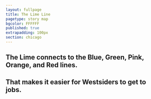 ```yaml
---
layout: fullpage
title: The Lime Line
pagetype: story map
bgcolor: FFFFFF
published: true
extrapadding: 100px
section: chicago
---
```


<div class="mapstage"></div>

## The Lime connects to the Blue, Green, Pink, Orange, and Red lines.

## That makes it easier for Westsiders to get to jobs.
